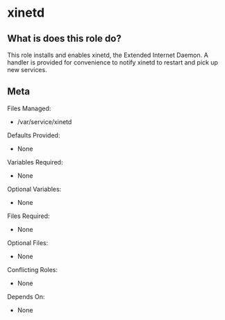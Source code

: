xinetd
======


What is does this role do?
--------------------------

This role installs and enables xinetd, the Extended Internet Daemon.
A handler is provided for convenience to notify xinetd to restart and
pick up new services.


Meta
----

Files Managed:
  * /var/service/xinetd

Defaults Provided:
  * None

Variables Required:
  * None

Optional Variables:
  * None

Files Required:
  * None

Optional Files:
  * None

Conflicting Roles:
  * None

Depends On:
  * None

